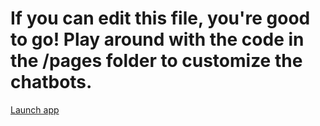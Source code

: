 
# If you can edit this file, you're good to go! Play around with the code in the /pages folder to customize the chatbots.

[Launch app](https://msuai-langchain-demo.streamlit.app/)

